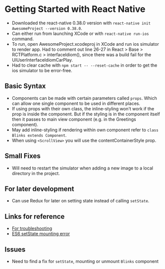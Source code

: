 # Getting Started with React Native

- Downloaded the react-native 0.38.0 version with ```react-native init AwesomeProject --version 0.38.0```.
- Can either run from launching XCode or with ```react-native run-ios``` command.
- To run, open AwesomeProject.xcodeproj in XCode and run ios simulator to render app. Had to comment out line 26-27 in React > Base > RCTPlatform.c > interfaceIdiom(), since there was a build fail for the UIUserInterfaceIdiomCarPlay.
- Had to clear cache with ```npm start -- --reset-cache``` in order to get the ios simulator to be error-free.

## Basic Syntax
- Components can be made with certain parameters called ```props```. Which can allow one single component to be used in different places.
- If using props with their own class, the inline-styling won't work if the prop is inside the component. But if the styling is in the component itself then it passes to main view component (e.g. in the Greetings component).
- May add inline-styling if rendering within own component refer to ```class Blinks extends Component```.
- When using `<ScrollView>` you will use the contentContainerStyle prop.

## Small Fixes
- Will need to restart the simulator when adding a new image to a local directory in the project.

## For later development
- Can use Redux for later on setting state instead of calling ```setState```.

## Links for reference
- [For troubleshooting](https://facebook.github.io/react-native/docs/troubleshooting.html)
- [ES6 setState mounting error](http://jaketrent.com/post/set-state-in-callbacks-in-react/)

## Issues
- Need to find a fix for ```setState```, mounting or unmount ```Blinks``` component
